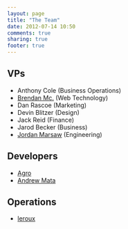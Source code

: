 ```yaml
---
layout: page
title: "The Team"
date: 2012-07-14 10:50
comments: true
sharing: true
footer: true
---
```


VPs
---
- Anthony Cole (Business Operations)
- [Brendan Mc.](https://github.com/Bren2010) (Web Technology)
- Dan Rascoe (Marketing)
- Devin Blitzer (Design)
- Jack Reid (Finance)
- Jarod Becker (Business)
- [Jordan Marsaw](https://github.com/SGZorrun) (Engineering)

Developers
----------
- [Agro](https://github.com/AgroTemp)
- [Andrew Mata](https://github.com/andrewmata24)

Operations
----------
- [leroux](https://github.com/leroux)
